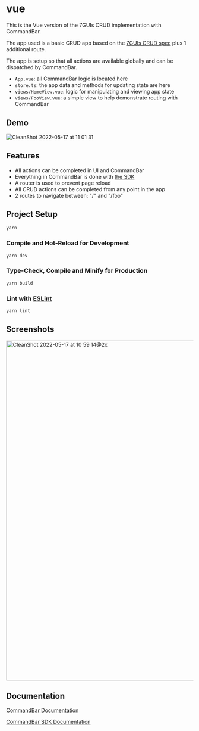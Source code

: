 # vue

This is the Vue version of the 7GUIs CRUD implementation with CommandBar.

The app used is a basic CRUD app based on
the [7GUIs CRUD spec](https://eugenkiss.github.io/7guis/tasks#crud) plus 1
additional route.

The app is setup so that all actions are available globally and can be 
dispatched by CommandBar. 

- `App.vue`: all CommandBar logic is located here
- `store.ts`: the app data and methods for updating state are here
- `views/HomeView.vue`: logic for manipulating and viewing app state 
- `views/FooView.vue`: a simple view to help demonstrate routing with CommandBar

## Demo

![CleanShot 2022-05-17 at 11 01 31](https://user-images.githubusercontent.com/10150898/168879979-3cd8e8d0-cc98-4673-97a9-9b82a62a73e8.gif)

## Features

- All actions can be completed in UI and CommandBar
- Everything in CommandBar is done
  with [the SDK](https://www.commandbar.com/sdk)
- A router is used to prevent page reload
- All CRUD actions can be completed from any point in the app
- 2 routes to navigate between: "/" and "/foo"

## Project Setup

```sh
yarn
```

### Compile and Hot-Reload for Development

```sh
yarn dev
```

### Type-Check, Compile and Minify for Production

```sh
yarn build
```

### Lint with [ESLint](https://eslint.org/)

```sh
yarn lint
```

## Screenshots

<img width="913" alt="CleanShot 2022-05-17 at 10 59 14@2x" src="https://user-images.githubusercontent.com/10150898/168879502-9ce52bda-d93d-4190-a644-8eb5657f6dae.png">

## Documentation

[CommandBar Documentation](https://www.commandbar.com/docs)

[CommandBar SDK Documentation](https://www.commandbar.com/sdk)
